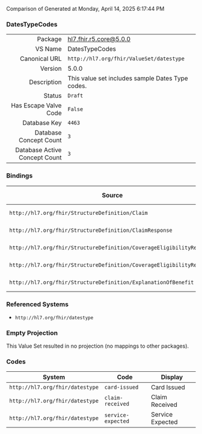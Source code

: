 Comparison of 
Generated at Monday, April 14, 2025 6:17:44 PM

### DatesTypeCodes

|      |     |
| ---: | --- |
| Package | hl7.fhir.r5.core@5.0.0 |
| VS Name | DatesTypeCodes |
| Canonical URL | `http://hl7.org/fhir/ValueSet/datestype` |
| Version | 5.0.0 |
| Description | This value set includes sample Dates Type codes. |
| Status | `Draft` |
| Has Escape Valve Code | `False` |
| Database Key | `4463` |
| Database Concept Count | `3` |
| Database Active Concept Count | `3` |
### Bindings

| Source | Element | Binding | Strength | Element Short |
| ------ | ------- | ------- | -------- | ------------- |
| `http://hl7.org/fhir/StructureDefinition/Claim` | `Claim.event.type` | `http://hl7.org/fhir/ValueSet/datestype` | `Example` | Specific event |
| `http://hl7.org/fhir/StructureDefinition/ClaimResponse` | `ClaimResponse.event.type` | `http://hl7.org/fhir/ValueSet/datestype` | `Example` | Specific event |
| `http://hl7.org/fhir/StructureDefinition/CoverageEligibilityRequest` | `CoverageEligibilityRequest.event.type` | `http://hl7.org/fhir/ValueSet/datestype` | `Example` | Specific event |
| `http://hl7.org/fhir/StructureDefinition/CoverageEligibilityResponse` | `CoverageEligibilityResponse.event.type` | `http://hl7.org/fhir/ValueSet/datestype` | `Example` | Specific event |
| `http://hl7.org/fhir/StructureDefinition/ExplanationOfBenefit` | `ExplanationOfBenefit.event.type` | `http://hl7.org/fhir/ValueSet/datestype` | `Example` | Specific event |

### Referenced Systems

* `http://hl7.org/fhir/datestype`
### Empty Projection

This Value Set resulted in no projection (no mappings to other packages).

### Codes

| System | Code | Display |
| ------ | ---- | ------- |
| `http://hl7.org/fhir/datestype` | `card-issued` | Card Issued |
| `http://hl7.org/fhir/datestype` | `claim-received` | Claim Received |
| `http://hl7.org/fhir/datestype` | `service-expected` | Service Expected |
